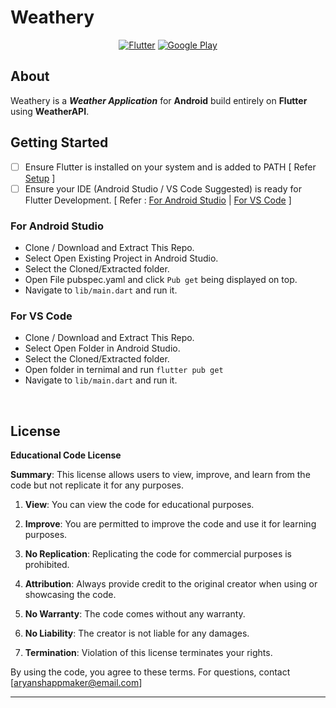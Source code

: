 # Weathery

<center>
  <a href='https://github.com/shivamkapasia0' target="_blank"><img alt='Flutter' src='https://img.shields.io/badge/Made_In Flutter-100000?style=for-the-badge&logo=Flutter&logoColor=white&labelColor=32C300&color=007CFF'/></a>
<a href='https://play.google.com/store/apps/details?id=com.CPLLabs.weathery' target="_blank"><img alt='Google Play' src='https://img.shields.io/badge/Available_On PlayStore-100000?style=for-the-badge&logo=Google Play&logoColor=FFFFFF&labelColor=7912FF&color=FB7B3B'/></a>
</center>

## About
Weathery is a ***Weather Application*** for **Android** build entirely on **Flutter** using **WeatherAPI**.

## Getting Started

* [ ] Ensure Flutter is installed on your system and is added to PATH [ Refer [Setup](https://docs.flutter.dev/get-started/install) ]
* [ ] Ensure your IDE (Android Studio / VS Code Suggested) is ready for Flutter Development. [ Refer : [For Android Studio](https://docs.flutter.dev/tools/android-studio) | [For VS Code](https://docs.flutter.dev/tools/vs-code) ]

### For Android Studio
* Clone / Download and Extract This Repo.
* Select Open Existing Project in Android Studio.
* Select the Cloned/Extracted folder.
* Open File pubspec.yaml and click `Pub get` being displayed on top.
* Navigate to `lib/main.dart` and run it.

### For VS Code
* Clone / Download and Extract This Repo.
* Select Open Folder in Android Studio.
* Select the Cloned/Extracted folder.
* Open folder in ternimal and run `flutter pub get`
* Navigate to `lib/main.dart` and run it.
<bR>

## License

**Educational Code License**

**Summary**: This license allows users to view, improve, and learn from the code but not replicate it for any purposes.

1. **View**: You can view the code for educational purposes.

2. **Improve**: You are permitted to improve the code and use it for learning purposes.

3. **No Replication**: Replicating the code for commercial purposes is prohibited.

4. **Attribution**: Always provide credit to the original creator when using or showcasing the code.

5. **No Warranty**: The code comes without any warranty.

6. **No Liability**: The creator is not liable for any damages.

7. **Termination**: Violation of this license terminates your rights.

By using the code, you agree to these terms. For questions, contact  [aryanshappmaker@email.com]

***
